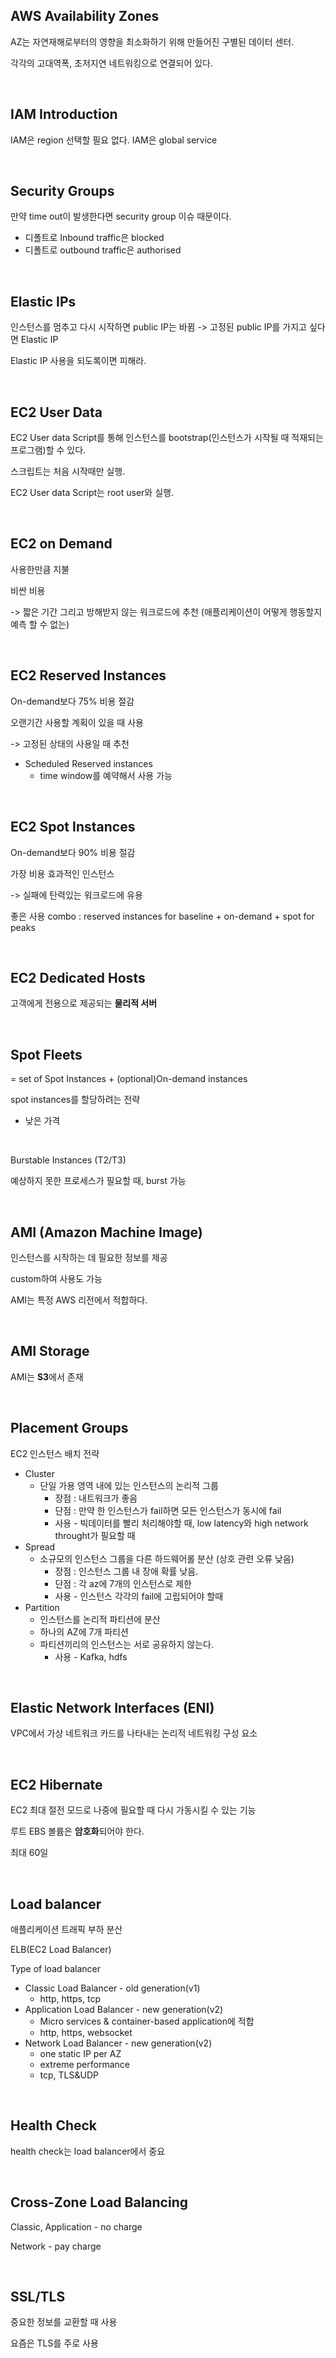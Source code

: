 ## AWS Availability Zones

AZ는 자연재해로부터의 영향을 최소화하기 위해 만들어진 구별된 데이터 센터. 

각각의 고대역폭, 초저지연 네트워킹으로 연결되어 있다. 



<br>

## IAM Introduction

IAM은 region 선택할 필요 없다. IAM은 global service

<br>

## Security Groups

만약 time out이 발생한다면 security group 이슈 때문이다.

+ 디폴트로 Inbound traffic은 blocked
+ 디폴트로 outbound traffic은 authorised

<br>

## Elastic IPs

인스턴스를 멈추고 다시 시작하면 public IP는 바뀜 -> 고정된 public IP를 가지고 싶다면 Elastic IP

Elastic IP 사용을 되도록이면 피해라.

<br>

## EC2 User Data

EC2 User data Script를 통해 인스턴스를 bootstrap(인스턴스가 시작될 때 적재되는 프로그램)할 수 있다.

스크립트는 처음 시작때만 실행.

EC2 User data Script는 root user와 실행.

<br>

## EC2 on Demand

사용한만큼 지불

비싼 비용

-> 짧은 기간 그리고 방해받지 않는 워크로드에 추천 (애플리케이션이 어떻게 행동할지 예측 할 수 없는)

<br>

## EC2 Reserved Instances

On-demand보다 75% 비용 절감

오랜기간 사용할 계획이 있을 때 사용

-> 고정된 상태의 사용일 때 추천

+ Scheduled Reserved instances
  + time window를 예약해서 사용 가능

<br>

## EC2 Spot Instances

On-demand보다 90% 비용 절감

가장 비용 효과적인 인스턴스

-> 실패에 탄력있는 워크로드에 유용



좋은 사용 combo : reserved instances for baseline + on-demand + spot for peaks

<br>

## EC2 Dedicated Hosts

고객에게 전용으로 제공되는 **물리적 서버**

<br>

## Spot Fleets

= set of Spot Instances + (optional)On-demand instances

spot instances를 할당하려는 전략

+ 낮은 가격

<br>

Burstable Instances (T2/T3)

예상하지 못한 프로세스가 필요할 때, burst 가능

<br>

## AMI (Amazon Machine Image)

인스턴스를 시작하는 데 필요한 정보를 제공

custom하여 사용도 가능

AMI는 특정 AWS 리전에서 적합하다.

<br>

## AMI Storage

AMI는 **S3**에서 존재

<br>

## Placement Groups

EC2 인스턴스 배치 전략

+ Cluster
  + 단일 가용 영역 내에 있는 인스턴스의 논리적 그룹
    + 장점 : 내트워크가 좋음
    + 단점 : 만약 한 인스턴스가 fail하면 모든 인스턴스가 동시에 fail
    + 사용 - 빅데이터를 빨리 처리해야할 때, low latency와 high network throught가 필요할 때
+ Spread
  + 소규모의 인스턴스 그룹을 다른 하드웨어롤 분산 (상호 관련 오류 낮음)
    + 장점 : 인스턴스 그룹 내 장애 확률 낮음.
    + 단점 : 각 az에 7개의 인스턴스로 제한
    + 사용 - 인스턴스 각각의 fail에 고립되어야 할때
+ Partition
  + 인스턴스를 논리적 파티션에 분산
  + 하나의 AZ에 7개 파티션
  + 파티션끼리의 인스턴스는 서로 공유하지 않는다.
    + 사용 - Kafka, hdfs

<br>

## Elastic Network Interfaces (ENI)

VPC에서 가상 네트워크 카드를 나타내는 논리적 네트워킹 구성 요소

<br>

## EC2 Hibernate

EC2 최대 절전 모드로 나중에 필요할 때 다시 가동시킬 수 있는 기능

루트 EBS 볼륨은 **암호화**되어야 한다.

최대 60일 

<br>

## Load balancer

애플리케이션 트래픽 부하 분산

ELB(EC2 Load Balancer)

Type of load balancer

+ Classic Load Balancer - old generation(v1)
  + http, https, tcp 
+ Application Load Balancer - new generation(v2)
  + Micro services & container-based application에 적합
  + http, https, websocket
+ Network Load Balancer - new generation(v2)
  + one static IP per AZ
  + extreme performance
  + tcp, TLS&UDP



<br>

## Health Check

health check는 load balancer에서 중요

<br>

## Cross-Zone Load Balancing

Classic, Application - no charge

Network - pay charge

<br>

## SSL/TLS

중요한 정보를 교환할 때 사용

요즘은 TLS를 주로 사용













